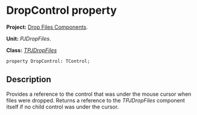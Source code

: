 # DropControl property #

**Project:** [Drop Files Components](DropFilesComponents.md).

**Unit:** _PJDropFiles_.

**Class:** _[TPJDropFiles](TPJDropFiles.md)_

```
property DropControl: TControl;
```

## Description ##

Provides a reference to the control that was under the mouse cursor when files were dropped. Returns a reference to the _TPJDropFiles_ component itself if no child control was under the cursor.